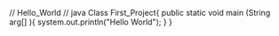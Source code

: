 // Hello_World
// java
Class First_Project{
public static void main (String arg[] ){
system.out.println("Hello World");
  }
}
